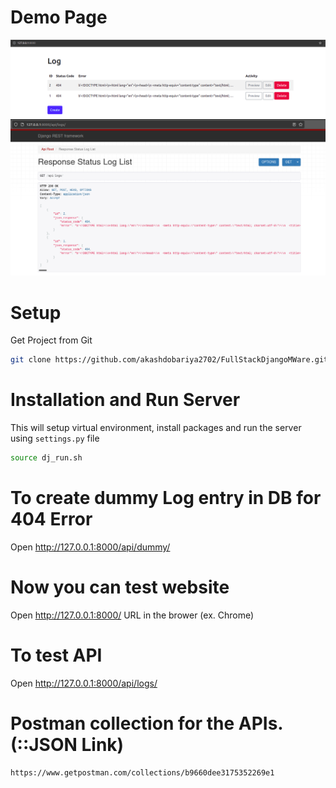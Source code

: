 # Demo Page
![](files/log_list_page_django.png)
![](files/log_api_list_page.png)

# Setup
Get Project from Git
```sh
git clone https://github.com/akashdobariya2702/FullStackDjangoMWare.git
```

# Installation and Run Server
This will setup virtual environment, install packages and run the server using `settings.py` file
```sh
source dj_run.sh
```
# To create dummy Log entry in DB for 404 Error
Open http://127.0.0.1:8000/api/dummy/

# Now you can test website
Open http://127.0.0.1:8000/ URL in the brower (ex. Chrome)

# To test API
Open http://127.0.0.1:8000/api/logs/

# Postman collection for the APIs. (::JSON Link)
```
https://www.getpostman.com/collections/b9660dee3175352269e1
```
